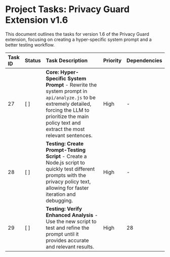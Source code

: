 # Project Tasks: Privacy Guard Extension v1.6

This document outlines the tasks for version 1.6 of the Privacy Guard extension, focusing on creating a hyper-specific system prompt and a better testing workflow.

| Task ID | Status | Task Description                                                                                                                            | Priority | Dependencies |
| :------ | :----- | :------------------------------------------------------------------------------------------------------------------------------------------ | :------- | :----------- |
| 27      | [ ]    | **Core: Hyper-Specific System Prompt** - Rewrite the system prompt in `api/analyze.js` to be extremely detailed, forcing the LLM to prioritize the main policy text and extract the most relevant sentences. | High     | -            |
| 28      | [ ]    | **Testing: Create Prompt-Testing Script** - Create a Node.js script to quickly test different prompts with the privacy policy text, allowing for faster iteration and debugging. | High     | -            |
| 29      | [ ]    | **Testing: Verify Enhanced Analysis** - Use the new script to test and refine the prompt until it provides accurate and relevant results.      | High     | 28           |

